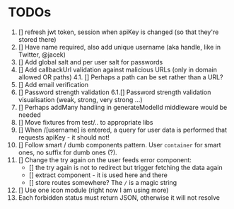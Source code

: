 # TODOs

1. [] refresh jwt token, session when apiKey is changed (so that they're stored there)
2. [] Have name required, also add unique username (aka handle, like in Twitter, @jacek)
3. [] Add global salt and per user salt for passwords
4. [] Add callbackUrl validation against malicious URLs (only in domain allowed OR paths)
   4.1. [] Perhaps a path can be set rather than a URL?
5. [] Add email verification
6. [] Password strength validation
   6.1.[] Password strength validation visualisation (weak, strong, very strong ...)
7. [] Perhaps addMany handling in generateModelId middleware would be needed
8. [] Move fixtures from test/.. to appropriate libs
9. [] When /[username] is entered, a query for user data is performed that requests apiKey - it should not!
10. [] Follow smart / dumb components pattern. User `container` for smart ones, no suffix for dumb ones (?).
11. [] Change the try again on the user feeds error component:
    - [] the try again is not to redirect but trigger fetching the data again
    - [] extract component - it is used here and there
    - [] store routes somewhere? The `/` is a magic string
12. [] Use one icon module (right now I am using more)
13. Each forbidden status must return JSON, otherwise it will not resolve
